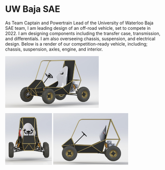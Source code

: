 # UW Baja SAE

As Team Captain and Powertrain Lead of the University of Waterloo Baja SAE team, I am leading design of an off-road vehicle, set to compete in 2022. I am designing components including the transfer case, transmission, and differentials. I am also overseeing chassis, suspension, and electrical design. Below is a render of our competition-ready vehicle, including; chassis, suspension, axles, engine, and interior.

<img src="https://github.com/Eohayon/UW-Baja-SAE/blob/main/Pictures/ISO.png" width="60%" height="60%">

<img src="https://github.com/Eohayon/UW-Baja-SAE/blob/main/Pictures/FRONT.png" width="30%" height="30%"> <img src="https://github.com/Eohayon/UW-Baja-SAE/blob/main/Pictures/SIDE.png" width="48%" height="48%">
